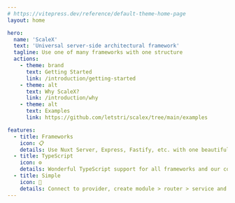 ```yaml
---
# https://vitepress.dev/reference/default-theme-home-page
layout: home

hero:
  name: 'ScaleX'
  text: 'Universal server-side architectural framework'
  tagline: Use one of many frameworks with one structure
  actions:
    - theme: brand
      text: Getting Started
      link: /introduction/getting-started
    - theme: alt
      text: Why ScaleX?
      link: /introduction/why
    - theme: alt
      text: Examples
      link: https://github.com/letstri/scalex/tree/main/examples

features:
  - title: Frameworks
    icon: 📋
    details: Use Nuxt Server, Express, Fastify, etc. with one beautiful structure
  - title: TypeScript
    icon: ⚙️
    details: Wonderful TypeScript support for all frameworks and our code
  - title: Simple
    icon: 🔨
    details: Connect to provider, create module > router > service and use. Just try it!
---
```

